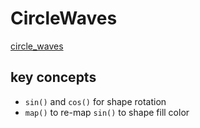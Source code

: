 # CircleWaves

[circle_waves](https://user-images.githubusercontent.com/32900366/181047821-c051c909-b326-4fb0-be1c-ca9570813a14.webm)

## key concepts

- `sin()` and `cos()` for shape rotation
- `map()` to re-map `sin()` to shape fill color
